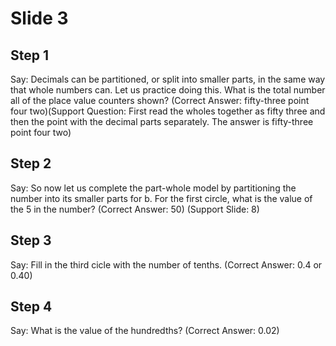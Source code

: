 # Slide 3

## Step 1

Say: Decimals can be partitioned, or split into smaller parts, in the same way that whole numbers can. Let us practice doing this. What is the total number all of the place value counters shown? (Correct Answer: fifty-three point four two)(Support Question: First read the wholes together as fifty three and then the point with the decimal parts separately. The answer is fifty-three point four two)

## Step 2

Say: So now let us complete the part-whole model by partitioning the number into its smaller parts for b. For the first circle, what is the value of the 5 in the number? (Correct Answer: 50) (Support Slide: 8)


## Step 3

Say: Fill in the third cicle with the number of tenths. (Correct Answer: 0.4 or 0.40)


## Step 4

Say: What is the value of the hundredths? (Correct Answer: 0.02)

